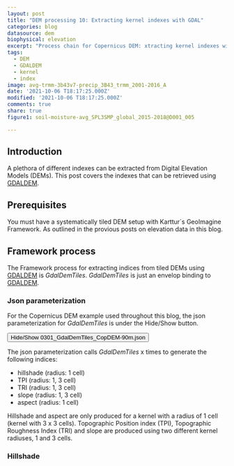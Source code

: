 ```yaml
---
layout: post
title: "DEM processing 10: Extracting kernel indexes with GDAL"
categories: blog
datasource: dem
biophysical: elevation
excerpt: "Process chain for Copernicus DEM: xtracting kernel indexes with GDAL"
tags:
  - DEM
  - GDALDEM
  - kernel
  - index
image: avg-trmm-3b43v7-precip_3B43_trmm_2001-2016_A
date: '2021-10-06 T18:17:25.000Z'
modified: '2021-10-06 T18:17:25.000Z'
comments: true
share: true
figure1: soil-moisture-avg_SPL3SMP_global_2015-2018@D001_005

---
```

<script src="https://karttur.github.io/common/assets/js/karttur/togglediv.js"></script>

## Introduction

A plethora of different indexes can be extracted from Digital Elevation Models (DEMs). This post covers the indexes that can be retrieved using [GDALDEM](https://gdal.org/programs/gdaldem.html).

## Prerequisites

You must have a systematically tiled DEM setup with Karttur´s GeoImagine Framework. As outlined in the provious posts on elevation data in this blog.

## Framework process

The Framework process for extracting indices from tiled DEMs using [GDALDEM](https://gdal.org/programs/gdaldem.html) is _GdalDemTiles_. _GdalDemTiles_ is just an envelop binding to [GDALDEM](https://gdal.org/programs/gdaldem.html).

### Json parameterization

For the Copernicus DEM example used throughout this blog, the json parameterization for _GdalDemTiles_ is under the <span class='button'>Hide/Show</span> button.

<button id= "togglejson" onclick="hiddencode('processchain')">Hide/Show 0301_GdalDemTiles_CopDEM-90m.json</button>

<div id="processchain" style="display:none">

{% capture text-capture %}
{% raw %}

```
{
  "userproject": {
    "userid": "karttur",
    "projectid": "karttur-northlandease2n",
    "tractid": "karttur-northlandease2n",
    "siteid": "*",
    "plotid": "*",
    "system": "ease2n"
  },
  "period": {
    "timestep": "static"
  },
  "process": [
    {
      "processid": "GdalDemTiles",
      "version": "1.3",
      "overwrite": true,
      "parameters": {
        "mode": "hillshade",
        "mosaic": true,
        "palette": "",
        "radiuscsv": "1",
        "asscript": true
      },
      "srcpath": {
        "volume": "Ancillary",
        "hdr": "tif"
      },
      "dstpath": {
        "volume": "Ancillary",
        "hdr": "tif"
      },
      "srccomp": [
        {
          "copdem90": {
            "source": "ESA",
            "product": "copdem",
            "content": "dem",
            "layerid": "copdem",
            "prefix": "dem",
            "suffix": "v01-90m"
          }
        }
      ],
      "dstcopy": [
        {
          "copdem90": {
            "layerid": "auto",
            "prefix": "auto",
            "suffix": "auto",
            "dataunit": "auto"
          }
        }
      ]
    },
    {
      "processid": "GdalDemTiles",
      "version": "1.3",
      "overwrite": true,
      "parameters": {
        "mode": "TPI",
        "mosaic": true,
        "radiuscsv": "1,3",
        "asscript": true
      },
      "srcpath": {
        "volume": "Ancillary",
        "hdr": "tif"
      },
      "dstpath": {
        "volume": "Ancillary",
        "hdr": "tif"
      },
      "srccomp": [
        {
          "copdem90": {
            "source": "ESA",
            "product": "copdem",
            "content": "dem",
            "layerid": "copdem",
            "prefix": "dem",
            "suffix": "v01-90m"
          }
        }
      ],
      "dstcopy": [
        {
          "copdem90": {
            "layerid": "auto",
            "prefix": "auto",
            "suffix": "auto",
            "dataunit": "auto"
          }
        }
      ]
    },
    {
      "processid": "GdalDemTiles",
      "version": "1.3",
      "overwrite": true,
      "parameters": {
        "mode": "TRI",
        "algorithm": "Riley",
        "mosaic": true,
        "radiuscsv": "1,3",
        "asscript": true
      },
      "srcpath": {
        "volume": "Ancillary",
        "hdr": "tif"
      },
      "dstpath": {
        "volume": "Ancillary",
        "hdr": "tif"
      },
      "srccomp": [
        {
          "copdem90": {
            "source": "ESA",
            "product": "copdem",
            "content": "dem",
            "layerid": "copdem",
            "prefix": "dem",
            "suffix": "v01-90m"
          }
        }
      ],
      "dstcopy": [
        {
          "copdem90": {
            "layerid": "auto",
            "prefix": "auto",
            "suffix": "auto",
            "dataunit": "auto"
          }
        }
      ]
    },
    {
      "processid": "GdalDemTiles",
      "version": "1.3",
      "overwrite": true,
      "parameters": {
        "mode": "slope",
        "mosaic": true,
        "radiuscsv": "1,3",
        "asscript": true
      },
      "srcpath": {
        "volume": "Ancillary",
        "hdr": "tif"
      },
      "dstpath": {
        "volume": "Ancillary",
        "hdr": "tif"
      },
      "srccomp": [
        {
          "copdem90": {
            "source": "ESA",
            "product": "copdem",
            "content": "dem",
            "layerid": "copdem",
            "prefix": "dem",
            "suffix": "v01-90m"
          }
        }
      ],
      "dstcopy": [
        {
          "copdem90": {
            "layerid": "auto",
            "prefix": "auto",
            "suffix": "auto",
            "dataunit": "auto"
          }
        }
      ]
    },
    {
      "processid": "GdalDemTiles",
      "version": "1.3",
      "overwrite": true,
      "parameters": {
        "mode": "aspect",
        "mosaic": true,
        "radiuscsv": "1",
        "asscript": true
      },
      "srcpath": {
        "volume": "Ancillary",
        "hdr": "tif"
      },
      "dstpath": {
        "volume": "Ancillary",
        "hdr": "tif"
      },
      "srccomp": [
        {
          "copdem90": {
            "source": "ESA",
            "product": "copdem",
            "content": "dem",
            "layerid": "copdem",
            "prefix": "dem",
            "suffix": "v01-pfpf-hydrdem4+4-90m"
          }
        }
      ],
      "dstcopy": [
        {
          "copdem90": {
            "layerid": "auto",
            "prefix": "auto",
            "suffix": "auto",
            "dataunit": "auto"
          }
        }
      ]
    }
  ]
}
```
{% endraw %}
{% endcapture %}
{% include widgets/toggle-code.html  toggle-text=text-capture  %}
</div>

The json parameterization calls _GdalDemTiles_ x times to generate the following indices:

- hillshade (radius: 1 cell)
- TPI (radius: 1, 3 cell)
- TRI (radius: 1, 3 cell)
- slope (radius: 1, 3 cell)
- aspect (radius: 1 cell)

Hillshade and aspect are only produced for a kernel with a radius of 1 cell (kernel with 3 x 3 cells). Topographic Position index (TPI), Topographic Roughness Index (TRI) and slope are produced using two different kernel radiuses, 1 and 3 cells.


### Hillshade
